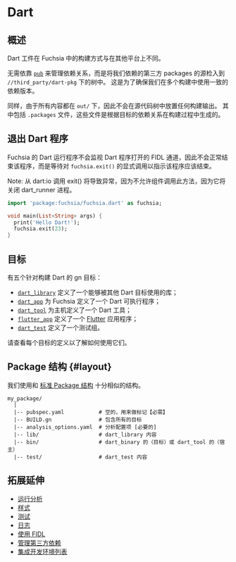 # Dart

<!-- ## Overview -->

## 概述

<!-- Dart artifacts are not built the same way in Fuchsia as they are on other
platforms. -->

Dart 工件在 Fuchsia 中的构建方式与在其他平台上不同。

<!-- Instead of relying on [`pub`][pub] to manage dependencies, sources of
third-party packages we depend on are checked into the tree under
`//third_party/dart-pkg`.
This is to ensure we use consistent versions of our dependencies across multiple
builds. -->

无需依靠 [`pub`][pub] 来管理依赖关系，而是将我们依赖的第三方 packages 的源检入到 `//third_party/dart-pkg` 下的树中。
这是为了确保我们在多个构建中使用一致的依赖版本。

<!-- Likewise, no build output is placed in the source tree as everything goes under
`out/`. That includes `.packages` files, which are generated as part of the build
based on a target's dependency. -->

同样，由于所有内容都在 `out/` 下，因此不会在源代码树中放置任何构建输出。
其中包括 `.packages` 文件，这些文件是根据目标的依赖关系在构建过程中生成的。

<!-- ## Exiting Dart programs -->

## 退出 Dart 程序

<!-- The Dart runner for Fuchsia does not
monitor the FIDL channels opened by Dart programs and as a result does not end
the program normally, but rather waits for the explicit call to `fuchsia.exit()`
to indicate the program should be ended. -->

Fuchsia 的 Dart 运行程序不会监视 Dart 程序打开的 FIDL 通道，因此不会正常结束该程序，而是等待对 `fuchsia.exit()` 的显式调用以指示该程序应该结束。

<!-- Note: Calling exit() from dart:io will result in an exception since components
are not allowed to call this method since it would shutdown the dart_runner process. -->

Note: 从 dart:io 调用 exit() 将导致异常，因为不允许组件调用此方法，因为它将关闭 dart_runner 进程。

```dart
import 'package:fuchsia/fuchsia.dart' as fuchsia;

void main(List<String> args) {
  print('Hello Dart!');
  fuchsia.exit(23);
}
```

<!-- ## Targets -->

## 目标

<!-- There are five gn targets for building Dart: -->

有五个针对构建 Dart 的 gn 目标：

<!-- - [`dart_library`][target-library] defines a library that can be used by other
Dart -;
- [`dart_app`][target-app] defines a Dart executable for Fuchsia;
- [`dart_tool`][target-tool] defines a Dart tool for the host;
- [`flutter_app`][target-flutter] defines a [Flutter][flutter] application;
- [`dart_test`][target-test] defines a group of test. -->

- [`dart_library`][target-library] 定义了一个能够被其他 Dart 目标使用的库；
- [`dart_app`][target-app] 为 Fuchsia 定义了一个 Dart 可执行程序；
- [`dart_tool`][target-tool] 为主机定义了一个 Dart 工具；
- [`flutter_app`][target-flutter] 定义了一个 [Flutter][flutter] 应用程序；
- [`dart_test`][target-test] 定义了一个测试组。

<!-- See the definitions of each of these targets for how to use them. -->

请查看每个目标的定义以了解如何使用它们。

<!-- ## Package layout {#layout} -->

## Package 结构 {#layout}

<!-- We use a layout very similar to the [standard layout][package-layout]. -->

我们使用和 [标准 Package 结构][package-layout] 十分相似的结构。

<!-- ```
my_package/
  |
  |-- pubspec.yaml           # Empty, used as a marker [mandatory]
  |-- BUILD.gn               # Contains all targets
  |-- analysis_options.yaml  # Analysis configuration [mandatory]
  |-- lib/                   # dart_library contents
  |-- bin/                   # dart_binary's (target) or dart_tool's (host)
  |-- test/                  # dart_test contents
``` -->

```
my_package/
  |
  |-- pubspec.yaml           # 空的，用来做标记【必需】
  |-- BUILD.gn               # 包含所有的目标
  |-- analysis_options.yaml  # 分析配置项 [必要的]
  |-- lib/                   # dart_library 内容
  |-- bin/                   # dart_binary 的（目标）或 dart_tool 的（宿主）
  |-- test/                  # dart_test 内容
```

<!-- ## Going further -->

## 拓展延伸

<!-- - [Running analysis](analysis.md)
- [Style](style.md)
- [Testing](testing.md)
- [Logging](logging.md)
- [Using FIDL](fidl.md)
- [Managing third_party dependencies](third_party.md)
- [IDEs](ides.md) -->

- [运行分析](analysis.md)
- [样式](style.md)
- [测试](testing.md)
- [日志](logging.md)
- [使用 FIDL](fidl.md)
- [管理第三方依赖](third_party.md)
- [集成开发环境列表](ides.md)

[pub]: https://www.dartlang.org/tools/pub/get-started "Pub"
[package-layout]: https://www.dartlang.org/tools/pub/package-layout "Package layout"
[target-library]: /build/dart/dart_library.gni "dart_library target"
[target-app]: https://fuchsia.googlesource.com/topaz/+/HEAD/runtime/dart_runner/dart_app.gni "dart_app target"
[target-tool]: /build/dart/dart_tool.gni "dart_tool target"
[target-flutter]: https://fuchsia.googlesource.com/topaz/+/HEAD/runtime/flutter_runner/flutter_app.gni "flutter_app target"
[target-test]: /build/dart/dart.gni "dart_test target"
[flutter]: https://flutter.io/ "Flutter"
